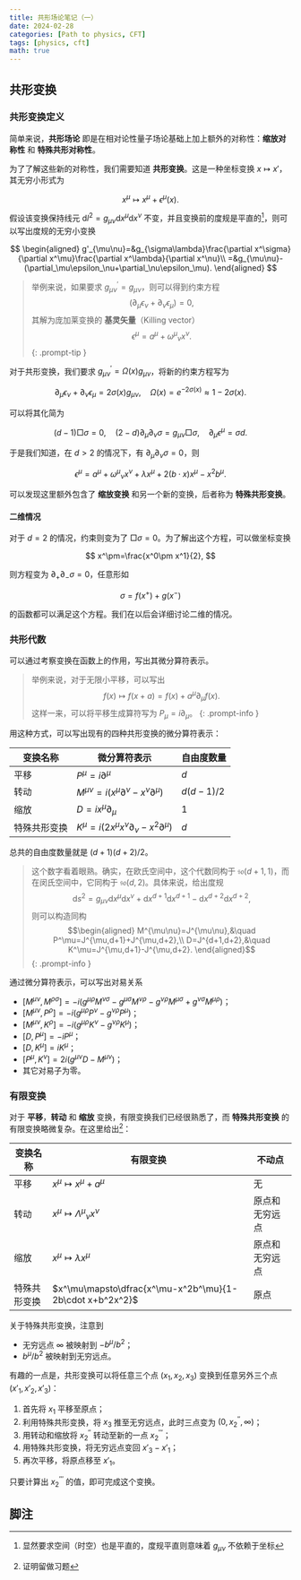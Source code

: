 ```yaml
---
title: 共形场论笔记（一）
date: 2024-02-28
categories: [Path to physics, CFT]
tags: [physics, cft]
math: true
---
```


## 共形变换

### 共形变换定义

简单来说，**共形场论** 即是在相对论性量子场论基础上加上额外的对称性：**缩放对称性** 和 **特殊共形对称性**。

为了了解这些新的对称性，我们需要知道 **共形变换**。这是一种坐标变换 $x\mapsto x'$，其无穷小形式为

$$
x^\mu\mapsto x^\mu+\epsilon^\mu(x).
$$

假设该变换保持线元 $\mathrm{d}l^2=g_{\mu\nu}\mathrm{d}x^\mu\mathrm{d}x^\nu$ 不变，并且变换前的度规是平直的[^flat]，则可以写出度规的无穷小变换

$$
\begin{aligned}
g'_{\mu\nu}=&g_{\sigma\lambda}\frac{\partial x^\sigma}{\partial x^\mu}\frac{\partial x^\lambda}{\partial x^\nu}\\
=&g_{\mu\nu}-(\partial_\mu\epsilon_\nu+\partial_\nu\epsilon_\mu).
\end{aligned}
$$

> 举例来说，如果要求 $g^{\prime}_{\mu\nu}=g_{\mu\nu}$，则可以得到约束方程
> $$(\partial_\mu\epsilon_\nu+\partial_\nu\epsilon_\mu)=0,$$
> 其解为庞加莱变换的 **基灵矢量**（Killing vector）
> $$\epsilon^\mu=a^\mu+\omega^\mu{}_\nu x^\nu.$$
{: .prompt-tip }

对于共形变换，我们要求 $g^{\prime}_{\mu\nu}=\Omega(x)g_{\mu\nu}$，将新的约束方程写为

$$
\partial_\mu\epsilon_\nu+\partial_\nu\epsilon_\mu=2\sigma(x) g_{\mu\nu},\quad\Omega(x)=e^{-2\sigma(x)}\approx 1-2\sigma(x).
$$

可以将其化简为

$$
(d-1)\Box\sigma=0,\quad(2-d)\partial_\mu\partial_\nu\sigma=g_{\mu\nu}\Box\sigma,\quad\partial_\mu\epsilon^\mu=\sigma d.
$$

于是我们知道，在 $d>2$ 的情况下，有 $\partial_\mu\partial_\nu\sigma=0$，则

$$
\epsilon^\mu=a^\mu+\omega^\mu{}_\nu x^\nu+\lambda x^\mu+2(b\cdot x)x^\mu-x^2b^\mu.
$$

可以发现这里额外包含了 **缩放变换** 和另一个新的变换，后者称为 **特殊共形变换**。

#### 二维情况

对于 $d=2$ 的情况，约束则变为了 $\Box\sigma=0$。为了解出这个方程，可以做坐标变换

$$
x^\pm=\frac{x^0\pm x^1}{2},
$$

则方程变为 $\partial_+\partial_-\sigma=0$，任意形如

$$
\sigma=f(x^+)+g(x^-)
$$

的函数都可以满足这个方程。我们在以后会详细讨论二维的情况。

### 共形代数

可以通过考察变换在函数上的作用，写出其微分算符表示。

> 举例来说，对于无限小平移，可以写出
> $$f(x)\mapsto f(x+a)=f(x)+a^\mu\partial_\mu f(x).$$
> 这样一来，可以将平移生成算符写为 $P_\mu=i\partial_\mu$。
{: .prompt-info }

用这种方式，可以写出现有的四种共形变换的微分算符表示：

|变换名称|微分算符表示|自由度数量|
|---|---|---|
| 平移 | $P^\mu=i\partial^\mu$ | $d$ |
| 转动 | $M^{\mu\nu}=i(x^\mu\partial^\nu-x^\nu\partial^\mu)$ | $d(d-1)/2$ |
| 缩放 | $D=ix^\mu\partial_\mu$ | $1$ |
| 特殊共形变换 | $K^\mu=i(2x^\mu x^\nu\partial_\nu-x^2\partial^\mu)$ | $d$ |

总共的自由度数量就是 $(d+1)(d+2)/2$。

> 这个数字看着眼熟。确实，在欧氏空间中，这个代数同构于 $\mathfrak{so}(d+1,1)$，而在闵氏空间中，它同构于 $\mathfrak{so}(d,2)$。具体来说，给出度规
> $$\mathrm{d}s^2=g_{\mu\nu}\mathrm{d}x^\mu\mathrm{d}x^\nu+\mathrm{d}x^{d+1}\mathrm{d}x^{d+1}-\mathrm{d}x^{d+2}\mathrm{d}x^{d+2},$$
> 则可以构造同构
> $$\begin{aligned}
M^{\mu\nu}=J^{\mu\nu},&\quad P^\mu=J^{\mu,d+1}+J^{\mu,d+2},\\
D=J^{d+1,d+2},&\quad K^\mu=J^{\mu,d+1}-J^{\mu,d+2}.
\end{aligned}$$
{: .prompt-info }

通过微分算符表示，可以写出对易关系
- $[M^{\mu\nu},M^{\rho\sigma}]=-i(g^{\mu\rho}M^{\nu\sigma}-g^{\mu\sigma}M^{\nu\rho}-g^{\nu\rho}M^{\mu\sigma}+g^{\nu\sigma}M^{\mu\rho})$；
- $[M^{\mu\nu},P^\rho]=-i(g^{\mu\rho}P^\nu-g^{\nu\rho}P^\mu)$；
- $[M^{\mu\nu},K^\rho]=-i(g^{\mu\rho}K^\nu-g^{\nu\rho}K^\mu)$；
- $[D,P^\mu]=-iP^\mu$；
- $[D,K^\mu]=iK^\mu$；
- $[P^\mu,K^\nu]=2i(g^{\mu\nu}D-M^{\mu\nu})$；
- 其它对易子为零。

### 有限变换

对于 **平移**，**转动** 和 **缩放** 变换，有限变换我们已经很熟悉了，而 **特殊共形变换** 的有限变换略微复杂。在这里给出[^proof]：

| 变换名称 | 有限变换 | 不动点 |
|---|---|---|
| 平移 | $x^\mu\mapsto x^\mu+a^\mu$ | 无 |
| 转动 | $x^\mu\mapsto \Lambda^\mu{}_\nu x^\nu$ | 原点和无穷远点 |
| 缩放 | $x^\mu\mapsto \lambda x^\mu$ | 原点和无穷远点 |
| 特殊共形变换 | $x^\mu\mapsto\dfrac{x^\mu-x^2b^\mu}{1-2b\cdot x+b^2x^2}$ | 原点 |

关于特殊共形变换，注意到
- 无穷远点 $\infty$ 被映射到 $-b^\mu/b^2$；
- $b^\mu/b^2$ 被映射到无穷远点。

有趣的一点是，共形变换可以将任意三个点 $(x_1,x_2,x_3)$ 变换到任意另外三个点 $(x'_1,x'_2,x'_3)$：
1. 首先将 $x_1$ 平移至原点；
1. 利用特殊共形变换，将 $x_3$ 推至无穷远点，此时三点变为 $(0,x^{\prime\prime}_2,\infty)$；
1. 用转动和缩放将 $x^{\prime\prime}_2$ 转动至新的一点 $x^{\prime\prime\prime}_2$；
1. 用特殊共形变换，将无穷远点变回 $x'_3-x'_1$；
1. 再次平移，将原点移至 $x'_1$。

只要计算出 $x^{\prime\prime\prime}_2$ 的值，即可完成这个变换。

## 脚注

[^flat]: 显然要求空间（时空）也是平直的，度规平直则意味着 $g_{\mu\nu}$ 不依赖于坐标
[^proof]: 证明留做习题
